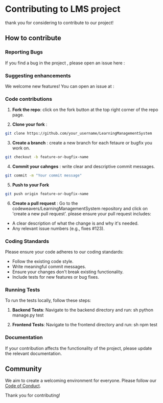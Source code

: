 # Contributing to LMS project
thank you for considering to contribute to our project!

## How to contribute

### Reporting Bugs
If you find a bug in the project , please open an issue here :


### Suggesting enhancements
We welcome new features! You can open an issue at :

### Code contributions

1.  **Fork the repo**: click on the fork button at the top right corner of the repo page.

2. **Clone your fork** : 
```sh
git clone https://github.com/your_username/LearningManagementSystem
```

3. **Create a branch** : create a new branch for each fetaure or bugfix you work on.
```sh
git checkout -b feature-or-bugfix-name
```
4. **Commit your cahnges** : write clear and descriptive commit messages.
```sh
git commit -m "Your commit message"
```
5. **Push to your Fork**
```sh
git push origin feature-or-bugfix-name
```

6. **Create a pull request** : Go to the codeweavers/LearningManagementSystem repository and click on 'create a new pull request'. please ensure your pull request includes:
 - A clear description of what the change is and why it's needed.
 - Any relevant issue numbers (e.g., fixes #123).

### Coding Standards

Please ensure your code adheres to our coding standards:
- Follow the existing code style.
- Write meaningful commit messages.
- Ensure your changes don't break existing functionality.
- Include tests for new features or bug fixes.

### Running Tests

To run the tests locally, follow these steps:
1. **Backend Tests**: Navigate to the backend directory and run:
    sh
    python manage.py test
    

2. **Frontend Tests**: Navigate to the frontend directory and run:
    sh
    npm test
    

### Documentation

If your contribution affects the functionality of the project, please update the relevant documentation.

## Community

We aim to create a welcoming environment for everyone. Please follow our [Code of Conduct](CODE_OF_CONDUCT.md).

Thank you for contributing!


